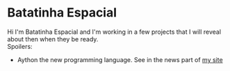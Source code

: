 # Batatinha Espacial

Hi I'm Batatinha Espacial and I'm working in a few projects that I will reveal about then when they be ready.<br>
Spoilers:<br>
- Aython the new programming language. See in the news part of [my site](https://batatinha-espacial.github.io)
